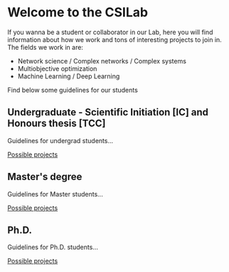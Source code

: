 # Welcome to the CSILab

If you wanna be a student or collaborator in our Lab, here you will find information about how we work and tons of interesting projects to join in.
The fields we work in are:
 - Network science / Complex networks / Complex systems
 - Multiobjective optimization
 - Machine Learning / Deep Learning

Find below some guidelines for our students

## Undergraduate - Scientific Initiation [IC] and Honours thesis [TCC]

Guidelines for undergrad students...


[Possible projects](projects_undergrad.md)


## Master's degree


Guidelines for Master students...

[Possible projects](projects_ms.md)



## Ph.D.


Guidelines for Ph.D. students...

[Possible projects](projects_phd.md)

